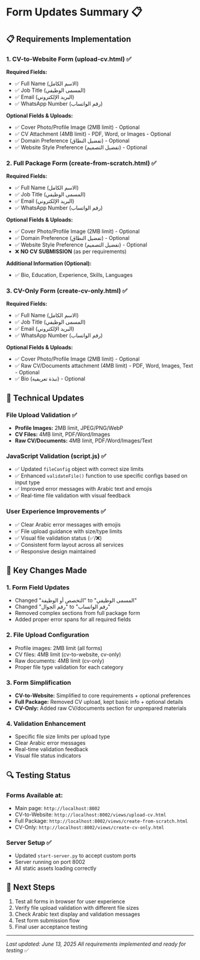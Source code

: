 # Form Updates Summary 📋

## 📋 Requirements Implementation

### 1. CV-to-Website Form (upload-cv.html) ✅

**Required Fields:**
- ✅ Full Name (الاسم الكامل)
- ✅ Job Title (المسمى الوظيفي) 
- ✅ Email (البريد الإلكتروني)
- ✅ WhatsApp Number (رقم الواتساب)

**Optional Fields & Uploads:**
- ✅ Cover Photo/Profile Image (2MB limit) - Optional
- ✅ CV Attachment (4MB limit) - PDF, Word, or Images - Optional
- ✅ Domain Preference (تفضيل النطاق) - Optional
- ✅ Website Style Preference (تفضيل التصميم) - Optional

### 2. Full Package Form (create-from-scratch.html) ✅

**Required Fields:**
- ✅ Full Name (الاسم الكامل)
- ✅ Job Title (المسمى الوظيفي)
- ✅ Email (البريد الإلكتروني) 
- ✅ WhatsApp Number (رقم الواتساب)

**Optional Fields & Uploads:**
- ✅ Cover Photo/Profile Image (2MB limit) - Optional
- ✅ Domain Preference (تفضيل النطاق) - Optional
- ✅ Website Style Preference (تفضيل التصميم) - Optional
- ❌ **NO CV SUBMISSION** (as per requirements)

**Additional Information (Optional):**
- ✅ Bio, Education, Experience, Skills, Languages

### 3. CV-Only Form (create-cv-only.html) ✅

**Required Fields:**
- ✅ Full Name (الاسم الكامل)
- ✅ Job Title (المسمى الوظيفي)
- ✅ Email (البريد الإلكتروني)
- ✅ WhatsApp Number (رقم الواتساب)

**Optional Fields & Uploads:**
- ✅ Cover Photo/Profile Image (2MB limit) - Optional
- ✅ Raw CV/Documents attachment (4MB limit) - PDF, Word, Images, Text - Optional
- ✅ Bio (نبذة تعريفية) - Optional

## 🔧 Technical Updates

### File Upload Validation ✅
- **Profile Images:** 2MB limit, JPEG/PNG/WebP
- **CV Files:** 4MB limit, PDF/Word/Images
- **Raw CV/Documents:** 4MB limit, PDF/Word/Images/Text

### JavaScript Validation (script.js) ✅
- ✅ Updated `fileConfig` object with correct size limits
- ✅ Enhanced `validateFile()` function to use specific configs based on input type
- ✅ Improved error messages with Arabic text and emojis
- ✅ Real-time file validation with visual feedback

### User Experience Improvements ✅
- ✅ Clear Arabic error messages with emojis
- ✅ File upload guidance with size/type limits
- ✅ Visual file validation status (✅/❌)
- ✅ Consistent form layout across all services
- ✅ Responsive design maintained

## 🎯 Key Changes Made

### 1. Form Field Updates
- Changed "التخصص أو الوظيفة" to "المسمى الوظيفي"
- Changed "رقم الجوال" to "رقم الواتساب"
- Removed complex sections from full package form
- Added proper error spans for all required fields

### 2. File Upload Configuration
- Profile images: 2MB limit (all forms)
- CV files: 4MB limit (cv-to-website, cv-only)
- Raw documents: 4MB limit (cv-only)
- Proper file type validation for each category

### 3. Form Simplification
- **CV-to-Website:** Simplified to core requirements + optional preferences
- **Full Package:** Removed CV upload, kept basic info + optional details
- **CV-Only:** Added raw CV/documents section for unprepared materials

### 4. Validation Enhancement
- Specific file size limits per upload type
- Clear Arabic error messages
- Real-time validation feedback
- Visual file status indicators

## 🔍 Testing Status

### Forms Available at:
- Main page: `http://localhost:8002`
- CV-to-Website: `http://localhost:8002/views/upload-cv.html`
- Full Package: `http://localhost:8002/views/create-from-scratch.html`
- CV-Only: `http://localhost:8002/views/create-cv-only.html`

### Server Setup ✅
- Updated `start-server.py` to accept custom ports
- Server running on port 8002
- All static assets loading correctly

## 📝 Next Steps
1. Test all forms in browser for user experience
2. Verify file upload validation with different file sizes
3. Check Arabic text display and validation messages
4. Test form submission flow
5. Final user acceptance testing

---
*Last updated: June 13, 2025*
*All requirements implemented and ready for testing* ✅

